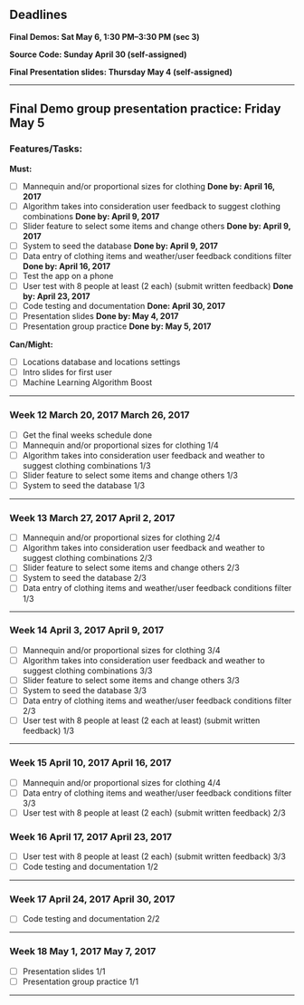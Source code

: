 ## Deadlines
__Final Demos: Sat May 6, 1:30 PM–3:30 PM (sec 3)__

__Source Code: Sunday April 30 (self-assigned)__

__Final Presentation slides: Thursday May 4 (self-assigned)__

---------------------------------------------------------------


__Final Demo group presentation practice: Friday May 5__
---------------------------------------------------------------

### Features/Tasks:
__Must:__
* [ ] Mannequin and/or proportional sizes for clothing __Done by: April 16, 2017__
* [ ] Algorithm takes into consideration user feedback to suggest clothing combinations __Done by: April 9, 2017__
* [ ] Slider feature to select some items and change others __Done by: April 9, 2017__
* [ ] System to seed the database __Done by: April 9, 2017__
* [ ] Data entry of clothing items and weather/user feedback conditions filter __Done by: April 16, 2017__
* [ ] Test the app on a phone 
* [ ] User test with 8 people at least (2 each) (submit written feedback) __Done by: April 23, 2017__
* [ ] Code testing and documentation __Done: April 30, 2017__
* [ ] Presentation slides __Done by: May 4, 2017__
* [ ] Presentation group practice __Done by: May 5, 2017__

__Can/Might:__
* [ ] Locations database and locations settings
* [ ] Intro slides for first user
* [ ] Machine Learning Algorithm Boost
---------------------------------------------------------------

### Week 12	March 20, 2017	March 26, 2017
* [ ] Get the final weeks schedule done
* [ ] Mannequin and/or proportional sizes for clothing 1/4
* [ ] Algorithm takes into consideration user feedback and weather to suggest clothing combinations 1/3
* [ ] Slider feature to select some items and change others 1/3
* [ ] System to seed the database 1/3
---------------------------------------------------------------

### Week 13	March 27, 2017	April 2, 2017
* [ ] Mannequin and/or proportional sizes for clothing 2/4
* [ ] Algorithm takes into consideration user feedback and weather to suggest clothing combinations 2/3
* [ ] Slider feature to select some items and change others 2/3
* [ ] System to seed the database 2/3
* [ ] Data entry of clothing items and weather/user feedback conditions filter 1/3
---------------------------------------------------------------


### Week 14	April 3, 2017	April 9, 2017
* [ ] Mannequin and/or proportional sizes for clothing 3/4
* [ ] Algorithm takes into consideration user feedback and weather to suggest clothing combinations 3/3
* [ ] Slider feature to select some items and change others 3/3
* [ ] System to seed the database 3/3
* [ ] Data entry of clothing items and weather/user feedback conditions filter 2/3
* [ ] User test with 8 people at least (2 each at least) (submit written feedback) 1/3
---------------------------------------------------------------

### Week 15	April 10, 2017	April 16, 2017
* [ ] Mannequin and/or proportional sizes for clothing 4/4
* [ ] Data entry of clothing items and weather/user feedback conditions filter 3/3
* [ ] User test with 8 people at least (2 each) (submit written feedback) 2/3

### Week 16	April 17, 2017	April 23, 2017
* [ ] User test with 8 people at least (2 each) (submit written feedback) 3/3
* [ ] Code testing and documentation 1/2
---------------------------------------------------------------

### Week 17	April 24, 2017	April 30, 2017
* [ ] Code testing and documentation 2/2
---------------------------------------------------------------

### Week 18	May 1, 2017	May 7, 2017
* [ ] Presentation slides 1/1
* [ ] Presentation group practice 1/1
---------------------------------------------------------------
